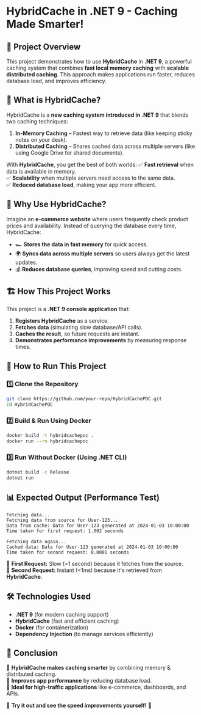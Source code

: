 # HybridCache in .NET 9 - Caching Made Smarter!

## 🚀 Project Overview
This project demonstrates how to use **HybridCache** in **.NET 9**, a powerful caching system that combines **fast local memory caching** with **scalable distributed caching**. This approach makes applications run faster, reduces database load, and improves efficiency.

## 📌 What is HybridCache?
HybridCache is a **new caching system introduced in .NET 9** that blends two caching techniques:
1. **In-Memory Caching** – Fastest way to retrieve data (like keeping sticky notes on your desk).
2. **Distributed Caching** – Shares cached data across multiple servers (like using Google Drive for shared documents).

With **HybridCache**, you get the best of both worlds:
✅ **Fast retrieval** when data is available in memory.  
✅ **Scalability** when multiple servers need access to the same data.  
✅ **Reduced database load**, making your app more efficient.

## 🎯 Why Use HybridCache?
Imagine an **e-commerce website** where users frequently check product prices and availability. Instead of querying the database every time, HybridCache:
- 🏎 **Stores the data in fast memory** for quick access.
- 🌍 **Syncs data across multiple servers** so users always get the latest updates.
- 💰 **Reduces database queries**, improving speed and cutting costs.

## 🏗️ How This Project Works
This project is a **.NET 9 console application** that:
1. **Registers HybridCache** as a service.
2. **Fetches data** (simulating slow database/API calls).
3. **Caches the result**, so future requests are instant.
4. **Demonstrates performance improvements** by measuring response times.

## 🔧 How to Run This Project
### **1️⃣ Clone the Repository**
```sh
git clone https://github.com/your-repo/HybridCachePOC.git
cd HybridCachePOC
```

### **2️⃣ Build & Run Using Docker**
```sh
docker build -t hybridcachepoc .
docker run --rm hybridcachepoc
```

### **3️⃣ Run Without Docker (Using .NET CLI)**
```sh
dotnet build -c Release
dotnet run
```

## 📊 Expected Output (Performance Test)
```
Fetching data...
Fetching data from source for User-123...
Data from cache: Data for User-123 generated at 2024-01-03 10:00:00
Time taken for first request: 1.002 seconds

Fetching data again...
Cached data: Data for User-123 generated at 2024-01-03 10:00:00
Time taken for second request: 0.0001 seconds
```
🔹 **First Request:** Slow (~1 second) because it fetches from the source.  
🔹 **Second Request:** Instant (<1ms) because it's retrieved from **HybridCache**.

## 🛠️ Technologies Used
- **.NET 9** (for modern caching support)
- **HybridCache** (fast and efficient caching)
- **Docker** (for containerization)
- **Dependency Injection** (to manage services efficiently)

## 🚀 Conclusion
🔹 **HybridCache makes caching smarter** by combining memory & distributed caching.  
🔹 **Improves app performance** by reducing database load.  
🔹 **Ideal for high-traffic applications** like e-commerce, dashboards, and APIs.  

📢 **Try it out and see the speed improvements yourself!** 🚀

